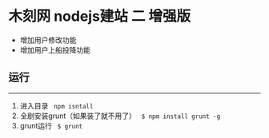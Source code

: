# 木刻网 nodejs建站 二 增强版

- 增加用户修改功能
- 增加用户上船投降功能

## 运行
***
1. 进入目录
` npm isntall`
2. 全剧安装grunt（如果装了就不用了）
` $ npm install grunt -g`
3. grunt运行
` $ grunt`
